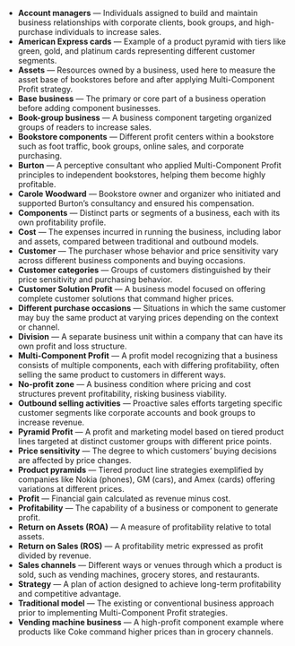 - **Account managers** — Individuals assigned to build and maintain business relationships with corporate clients, book groups, and high-purchase individuals to increase sales.
- **American Express cards** — Example of a product pyramid with tiers like green, gold, and platinum cards representing different customer segments.
- **Assets** — Resources owned by a business, used here to measure the asset base of bookstores before and after applying Multi-Component Profit strategy.
- **Base business** — The primary or core part of a business operation before adding component businesses.
- **Book-group business** — A business component targeting organized groups of readers to increase sales.
- **Bookstore components** — Different profit centers within a bookstore such as foot traffic, book groups, online sales, and corporate purchasing.
- **Burton** — A perceptive consultant who applied Multi-Component Profit principles to independent bookstores, helping them become highly profitable.
- **Carole Woodward** — Bookstore owner and organizer who initiated and supported Burton’s consultancy and ensured his compensation.
- **Components** — Distinct parts or segments of a business, each with its own profitability profile.
- **Cost** — The expenses incurred in running the business, including labor and assets, compared between traditional and outbound models.
- **Customer** — The purchaser whose behavior and price sensitivity vary across different business components and buying occasions.
- **Customer categories** — Groups of customers distinguished by their price sensitivity and purchasing behavior.
- **Customer Solution Profit** — A business model focused on offering complete customer solutions that command higher prices.
- **Different purchase occasions** — Situations in which the same customer may buy the same product at varying prices depending on the context or channel.
- **Division** — A separate business unit within a company that can have its own profit and loss structure.
- **Multi-Component Profit** — A profit model recognizing that a business consists of multiple components, each with differing profitability, often selling the same product to customers in different ways.
- **No-profit zone** — A business condition where pricing and cost structures prevent profitability, risking business viability.
- **Outbound selling activities** — Proactive sales efforts targeting specific customer segments like corporate accounts and book groups to increase revenue.
- **Pyramid Profit** — A profit and marketing model based on tiered product lines targeted at distinct customer groups with different price points.
- **Price sensitivity** — The degree to which customers’ buying decisions are affected by price changes.
- **Product pyramids** — Tiered product line strategies exemplified by companies like Nokia (phones), GM (cars), and Amex (cards) offering variations at different prices.
- **Profit** — Financial gain calculated as revenue minus cost.
- **Profitability** — The capability of a business or component to generate profit.
- **Return on Assets (ROA)** — A measure of profitability relative to total assets.
- **Return on Sales (ROS)** — A profitability metric expressed as profit divided by revenue.
- **Sales channels** — Different ways or venues through which a product is sold, such as vending machines, grocery stores, and restaurants.
- **Strategy** — A plan of action designed to achieve long-term profitability and competitive advantage.
- **Traditional model** — The existing or conventional business approach prior to implementing Multi-Component Profit strategies.
- **Vending machine business** — A high-profit component example where products like Coke command higher prices than in grocery channels.
